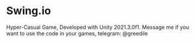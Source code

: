 # Swing.io
Hyper-Casual Game, Developed with Unity 2021.3.0f1.
Message me if you want to use the code in your games, telegram: @greedile
